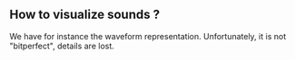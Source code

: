 ## How to visualize sounds ?

We have for instance the waveform representation.
Unfortunately, it is not "bitperfect", details are lost.
